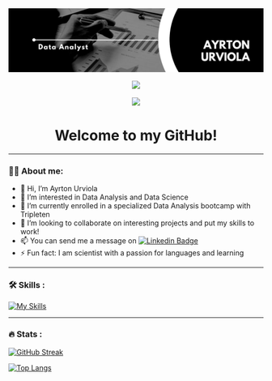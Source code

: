 <div id="header" align="center">
  <img decoding="async" src="https://github.com/aurvantGitHub/aurvantGitHub/blob/main/GithubBanner.png" width="800"/>
</div>

<p align="center">
  <a href="https://www.linkedin.com/in/ayrton-urviola-antezana/">
    <img src="https://img.shields.io/badge/LinkedIn-0077B5?style=for-the-badge&logo=linkedin&logoColor=white" />
  </a>
</p>

<p align="center">
    <img src="https://komarev.com/ghpvc/?username=aurvantGitHub" />
</p>

<h1 align="center">
  Welcome to my GitHub! 
</h1>

---

### :man_technologist: About me:
*  👋 Hi, I’m Ayrton Urviola
*  👀 I’m interested in Data Analysis and Data Science
*  🌱 I’m currently enrolled in a specialized Data Analysis bootcamp with Tripleten
*  💞️ I’m looking to collaborate on interesting projects and put my skills to work!
*  📫 You can send me a message on [![Linkedin Badge](https://img.shields.io/badge/-Ayrton-blue?style=flat&logo=Linkedin&logoColor=white)](https://www.linkedin.com/in/ayrton-urviola-antezana/)
*  ⚡ Fun fact: I am scientist with a passion for languages and learning

---

### :hammer_and_wrench: Skills :

[![My Skills](https://skillicons.dev/icons?i=py,sqlite,mysql,anaconda,vscode,git,github,matlab)](https://skillicons.dev)

---

### 🔥 Stats :

[![GitHub Streak](http://github-readme-streak-stats.herokuapp.com?user=noelianav91&theme=dark&background=000000)](https://git.io/streak-stats)

[![Top Langs](https://github-readme-stats.vercel.app/api/top-langs/?username=aurvantGitHub&layout=compact&theme=vision-friendly-dark)](https://github.com/anuraghazra/github-readme-stats)

<!---
aurvantGitHub/aurvantGitHub is a ✨ special ✨ repository because its `README.md` (this file) appears on your GitHub profile.
You can click the Preview link to take a look at your changes.
--->
